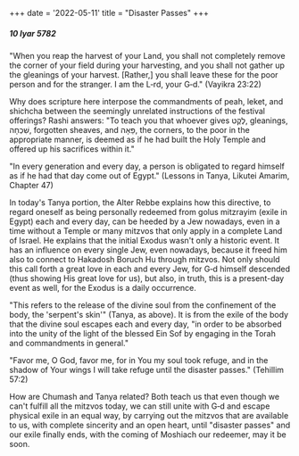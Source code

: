 +++
date = '2022-05-11'
title = "Disaster Passes"
+++

##### 10 Iyar 5782

"When you reap the harvest of your Land, you shall not completely remove the corner of your field during your harvesting, and you shall not gather up the gleanings of your harvest. [Rather,] you shall leave these for the poor person and for the stranger. I am the L‑rd, your G‑d." (Vayikra 23:22)

Why does scripture here interpose the commandments of peah, leket, and shichcha between the seemingly unrelated instructions of the festival offerings? Rashi answers: "To teach you that whoever gives לֶקֶט, gleanings, שִׁכְחָה, forgotten sheaves, and פֵּאָה, the corners, to the poor in the appropriate manner, is deemed as if he had built the Holy Temple and offered up his sacrifices within it."

"In every generation and every day, a person is obligated to regard himself as if he had that day come out of Egypt." (Lessons in Tanya, Likutei Amarim, Chapter 47)

In today's Tanya portion, the Alter Rebbe explains how this directive, to regard oneself as being personally redeemed from golus mitzrayim (exile in Egypt) each and every day, can be heeded by a Jew nowadays, even in a time without a Temple or many mitzvos that only apply in a complete Land of Israel. He explains that the initial Exodus wasn't only a historic event. It has an influence on every single Jew, even nowadays, because it freed him also to connect to Hakadosh Boruch Hu through mitzvos. Not only should this call forth a great love in each and every Jew, for G‑d himself descended (thus showing His great love for us), but also, in truth, this is a present-day event as well, for the Exodus is a daily occurrence.

"This refers to the release of the divine soul from the confinement of the body, the 'serpent's skin'" (Tanya, as above). It is from the exile of the body that the divine soul escapes each and every day, "in order to be absorbed into the unity of the light of the blessed Ein Sof by engaging in the Torah and commandments in general."

"Favor me, O God, favor me, for in You my soul took refuge, and in the shadow of Your wings I will take refuge until the disaster passes." (Tehillim 57:2)

How are Chumash and Tanya related? Both teach us that even though we can't fulfill all the mitzvos today, we can still unite with G‑d and escape physical exile in an equal way, by carrying out the mitzvos that are available to us, with complete sincerity and an open heart, until "disaster passes" and our exile finally ends, with the coming of Moshiach our redeemer, may it be soon.
